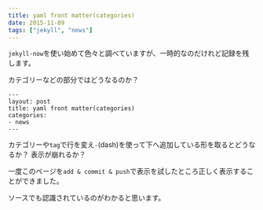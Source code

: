 ```yaml
---
title: yaml front matter(categories)
date: 2015-11-09
tags: ["jekyll", "news"]
---
```


``jekyll-now``を使い始めて色々と調べていますが、一時的なのだけれど記録を残します。

カテゴリーなどの部分ではどうなるのか？
<!--more-->
```
---
layout: post
title: yaml front matter(categories)
categories:
- news
---
```

カテゴリーや``tag``で行を変え``-``(dash)を使って下へ追加している形を取るとどうなるか？
表示が崩れるか？

一度このページを``add & commit & push``で表示を試したところ正しく表示することができました。

ソースでも認識されているのがわかると思います。
